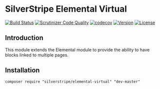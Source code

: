 # SilverStripe Elemental Virtual

[![Build Status](http://img.shields.io/travis/silverstripe/silverstripe-elemental-virtual.svg?style=flat-square)](https://travis-ci.org/silverstripe/silverstripe-elemental)
[![Scrutinizer Code Quality](https://scrutinizer-ci.com/g/silverstripe/silverstripe-elemental-virtual/badges/quality-score.png?b=master)](https://scrutinizer-ci.com/g/silverstripe/silverstripe-elemental-virtual/?branch=master)
[![codecov](https://codecov.io/gh/silverstripe/silverstripe-elemental-virtual/branch/master/graph/badge.svg)](https://codecov.io/gh/silverstripe/silverstripe-elemental)
[![Version](http://img.shields.io/packagist/v/silverstripe/silverstripe-elemental-virtual.svg?style=flat-square)](https://packagist.org/packages/silverstripe/silverstripe-elemental)
[![License](http://img.shields.io/packagist/l/silverstripe/silverstripe-elemental-virtual.svg?style=flat-square)](LICENSE.md)

## Introduction

This module extends the Elemental module to provide the ability to have blocks
linked to multiple pages.

## Installation

```
composer require "silverstripe/elemental-virtual" "dev-master"
```
